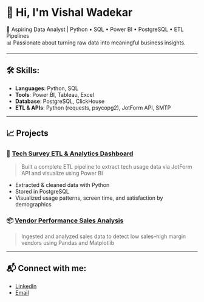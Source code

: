 # 👋 Hi, I'm Vishal Wadekar

🎯 Aspiring Data Analyst | Python • SQL • Power BI • PostgreSQL • ETL Pipelines  
📊 Passionate about turning raw data into meaningful business insights.

---

## 🛠️ Skills:
- **Languages**: Python, SQL
- **Tools**: Power BI, Tableau, Excel
- **Database**: PostgreSQL, ClickHouse
- **ETL & APIs**: Python (requests, psycopg2), JotForm API, SMTP

---

## 📈 Projects

### 🚀 [Tech Survey ETL & Analytics Dashboard](https://github.com/yourusername/tech-survey-dashboard)
> Built a complete ETL pipeline to extract tech usage data via JotForm API and visualize using Power BI

- Extracted & cleaned data with Python
- Stored in PostgreSQL
- Visualized usage patterns, screen time, and satisfaction by demographics

### 📦 [Vendor Performance Sales Analysis](https://github.com/yourusername/vendor-sales-analysis)
> Ingested and analyzed sales data to detect low sales–high margin vendors using Pandas and Matplotlib

---

## 📬 Connect with me:
- [LinkedIn](https://www.linkedin.com/in/vishal-wadekar-8b05152b7/)
- [Email](mailto:vishalwadekar718@gmail.com)

